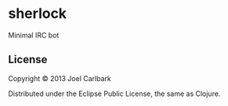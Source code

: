 # sherlock

Minimal IRC bot

## License

Copyright © 2013 Joel Carlbark

Distributed under the Eclipse Public License, the same as Clojure.
